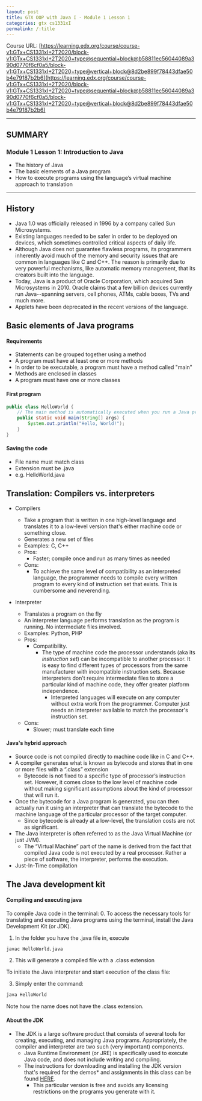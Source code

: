 ```yaml
---
layout: post
title: GTX OOP with Java I - Module 1 Lesson 1
categories: gtx cs1331xI
permalink: /:title
---
```


Course URL: [https://learning.edx.org/course/course-v1:GTx+CS1331xI+2T2020/block-v1:GTx+CS1331xI+2T2020+type@sequential+block@b58811ec56044089a390d0770f6cf0a5/block-v1:GTx+CS1331xI+2T2020+type@vertical+block@8d2be899f78443dfae50b4e79187b2b6](https://learning.edx.org/course/course-v1:GTx+CS1331xI+2T2020/block-v1:GTx+CS1331xI+2T2020+type@sequential+block@b58811ec56044089a390d0770f6cf0a5/block-v1:GTx+CS1331xI+2T2020+type@vertical+block@8d2be899f78443dfae50b4e79187b2b6)

---

## SUMMARY

### Module 1 Lesson 1: Introduction to Java

- The history of Java
- The basic elements of a Java program
- How to execute programs using the language’s virtual machine approach to translation

---

## History

- Java 1.0 was officially released in 1996 by a company called Sun Microsystems.
- Existing languages needed to be safer in order to be deployed on devices, which sometimes controlled critical aspects of daily life.
- Although Java does not guarantee flawless programs, its programmers inherently avoid much of the memory and security issues that are common in languages like C and C++. The reason is primarily due to very powerful mechanisms, like automatic memory management, that its creators built into the language.
- Today, Java is a product of Oracle Corporation, which acquired Sun Microsystems in 2010. Oracle claims that a few billion devices currently run Java--spanning servers, cell phones, ATMs, cable boxes, TVs and much more.
- Applets have been deprecated in the recent versions of the language.

## Basic elements of Java programs

#### Requirements

- Statements can be grouped together using a method
- A program must have at least one or more methods
- In order to be executable, a program must have a method called "main"
- Methods are enclosed in classes
- A program must have one or more classes

#### First program

```java
public class HelloWorld {
    // The main method is automatically executed when you run a Java program
    public static void main(String[] args) {
        System.out.println("Hello, World!");
    }
}
```

#### Saving the code

- File name must match class
- Extension must be .java
- e.g. HelloWorld.java

## Translation: Compilers vs. interpreters

- Compilers

  - Take a program that is written in one high-level language and translates it to a low-level version that's either machine code or something close.
  - Generates a new set of files
  - Examples: C, C++
  - Pros:
    - Faster; compile once and run as many times as needed
  - Cons:
    - To achieve the same level of compatibility as an interpreted language, the programmer needs to compile every written program to every kind of instruction set that exists. This is cumbersome and neverending.

- Interpreter
  - Translates a program on the fly
  - An interpreter language performs translation as the program is running. No intermediate files involved.
  - Examples: Python, PHP
  - Pros:
    - Compatibility.
      - The type of machine code the processor understands (aka its _instruction set_) can be incompatible to another processor. It is easy to find different types of processors from the same manufacturer with incompatible instruction sets. Because interpreters don't require intermediate files to store a particular kind of machine code, they offer greater platform independence.
        - Interpreted languages will execute on any computer without extra work from the programmer. Computer just needs an interpreter available to match the processor's instruction set.
  - Cons:
    - Slower; must translate each time

#### Java's hybrid approach

- Source code is not compiled directly to machine code like in C and C++.
- A compiler generates what is known as bytecode and stores that in one or more files with a “.class” extension
  - Bytecode is not fixed to a specific type of processor’s instruction set. However, it comes close to the low level of machine code without making significant assumptions about the kind of processor that will run it.
- Once the bytecode for a Java program is generated, you can then actually run it using an interpreter that can translate the bytecode to the machine language of the particular processor of the target computer.
  - Since bytecode is already at a low-level, the translation costs are not as significant.
- The Java interpreter is often referred to as the Java Virtual Machine (or just JVM).
  - The “Virtual Machine” part of the name is derived from the fact that compiled Java code is not executed by a real processor. Rather a piece of software, the interpreter, performs the execution.
- Just-In-Time compilation

## The Java development kit

#### Compiling and executing java

To compile Java code in the terminal: 0. To access the necessary tools for translating and executing Java programs using the terminal, install the Java Development Kit (or JDK).

1. In the folder you have the .java file in, execute

```bash
javac HelloWorld.java
```

2. This will generate a compiled file with a .class extension

To initiate the Java interpreter and start execution of the class file:

3. Simply enter the command:

```bash
java HelloWorld
```

Note how the name does not have the .class extension.

#### About the JDK

- The JDK is a large software product that consists of several tools for creating, executing, and managing Java programs. Appropriately, the compiler and interpreter are two such (very important) components.
  - Java Runtime Environment (or JRE) is specifically used to execute Java code, and does not include writing and compiling.
  - The instructions for downloading and installing the JDK version that's required for the demos\* and assignments in this class can be found [HERE](https://courses.edx.org/assets/courseware/v1/e632beecc04ac111f6420bc1a07f9fb8/asset-v1:GTx+CS1331xI+2T2020+type@asset+block/Installing_Java_Guide__JDK_11_.pdf).
    - This particular version is free and avoids any licensing restrictions on the programs you generate with it.
